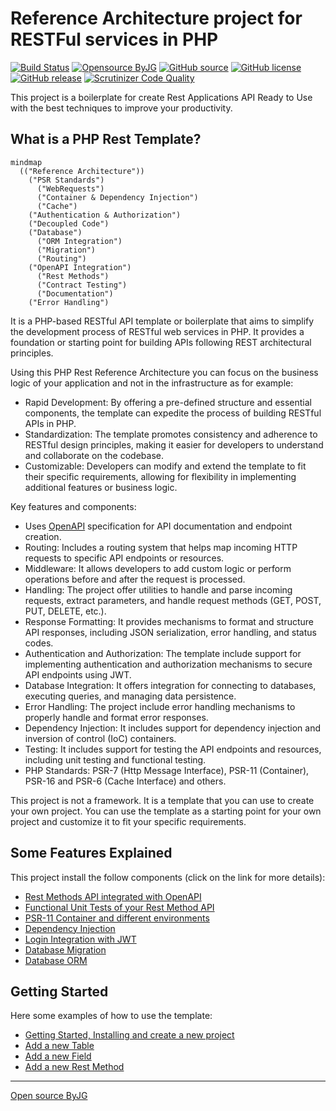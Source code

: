 # Reference Architecture project for RESTFul services in PHP

[![Build Status](https://github.com/byjg/php-rest-template/actions/workflows/build-app-image.yml/badge.svg?branch=master)](https://github.com/byjg/php-rest-template/actions/workflows/build-app-image.yml)
[![Opensource ByJG](https://img.shields.io/badge/opensource-byjg-success.svg)](http://opensource.byjg.com)
[![GitHub source](https://img.shields.io/badge/Github-source-informational?logo=github)](https://github.com/byjg/php-rest-template/)
[![GitHub license](https://img.shields.io/github/license/byjg/php-rest-template.svg)](https://opensource.byjg.com/opensource/licensing.html)
[![GitHub release](https://img.shields.io/github/release/byjg/php-rest-template.svg)](https://github.com/byjg/php-rest-template/releases/)
[![Scrutinizer Code Quality](https://scrutinizer-ci.com/g/byjg/php-rest-template/badges/quality-score.png?b=master)](https://scrutinizer-ci.com/g/byjg/php-rest-template/?branch=master)

This project is a boilerplate for create Rest Applications API Ready to Use with the best techniques to improve your productivity.

## What is a PHP Rest Template?

```mermaid
mindmap
  (("Reference Architecture"))
    ("PSR Standards")
      ("WebRequests")
      ("Container & Dependency Injection")
      ("Cache")
    ("Authentication & Authorization")
    ("Decoupled Code")
    ("Database")
      ("ORM Integration")
      ("Migration")
      ("Routing")
    ("OpenAPI Integration")
      ("Rest Methods")
      ("Contract Testing")
      ("Documentation")
    ("Error Handling")
```

It is a PHP-based RESTful API template or boilerplate that aims to simplify the development process of RESTful web services in PHP.
It provides a foundation or starting point for building APIs following REST architectural principles.

Using this PHP Rest Reference Architecture you can focus on the business logic of your application and not in the infrastructure as for example:

- Rapid Development: By offering a pre-defined structure and essential components, the template can expedite the process of building RESTful APIs in PHP.
- Standardization: The template promotes consistency and adherence to RESTful design principles, making it easier for developers to understand and collaborate on the codebase.
- Customizable: Developers can modify and extend the template to fit their specific requirements, allowing for flexibility in implementing additional features or business logic.

Key features and components:

- Uses [OpenAPI](https://swagger.io/specification/) specification for API documentation and endpoint creation.
- Routing: Includes a routing system that helps map incoming HTTP requests to specific API endpoints or resources.
- Middleware: It allows developers to add custom logic or perform operations before and after the request is processed.
- Handling: The project offer utilities to handle and parse incoming requests, extract parameters, and handle request methods (GET, POST, PUT, DELETE, etc.).
- Response Formatting: It provides mechanisms to format and structure API responses, including JSON serialization, error handling, and status codes.
- Authentication and Authorization: The template include support for implementing authentication and authorization mechanisms to secure API endpoints using JWT.
- Database Integration: It offers integration for connecting to databases, executing queries, and managing data persistence.
- Error Handling: The project include error handling mechanisms to properly handle and format error responses.
- Dependency Injection: It includes support for dependency injection and inversion of control (IoC) containers.
- Testing: It includes support for testing the API endpoints and resources, including unit testing and functional testing.
- PHP Standards: PSR-7 (Http Message Interface), PSR-11 (Container), PSR-16 and PSR-6 (Cache Interface) and others.

This project is not a framework. It is a template that you can use to create your own project. You can use the template as a starting point for your own project and customize it to fit your specific requirements.

## Some Features Explained

This project install the follow components (click on the link for more details):

- [Rest Methods API integrated with OpenAPI](docs/rest.md)
- [Functional Unit Tests of your Rest Method API](docs/functional_test.md)
- [PSR-11 Container and different environments](docs/psr11.md)
- [Dependency Injection](docs/psr11_di.md)
- [Login Integration with JWT](docs/login.md)
- [Database Migration](docs/migration.md)
- [Database ORM](docs/orm.md)

## Getting Started

Here some examples of how to use the template:

- [Getting Started, Installing and create a new project](docs/getting_started.md)
- [Add a new Table](docs/getting_started_01_create_table.md)
- [Add a new Field](docs/getting_started_02_add_new_field.md)
- [Add a new Rest Method](docs/getting_started_03_create_rest_method.md)

----
[Open source ByJG](http://opensource.byjg.com)
